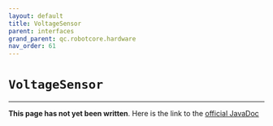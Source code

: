 ```yaml
---
layout: default
title: VoltageSensor
parent: interfaces
grand_parent: qc.robotcore.hardware
nav_order: 61
---
```

# `VoltageSensor`
---
**This page has not yet been written**. Here is the link to the [official JavaDoc](https://ftctechnh.github.io/ftc_app/doc/javadoc/com/qualcomm/robotcore/hardware/VoltageSensor.html)
        